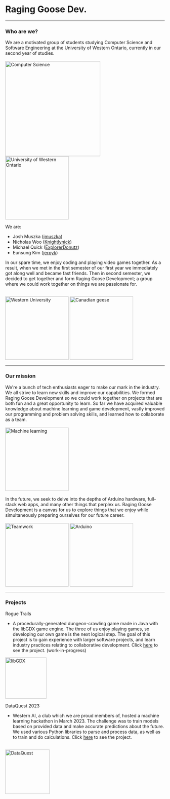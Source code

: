 # Raging Goose Dev.
<hr>

### Who are we?
We are a motivated group of students studying Computer Science and Software Engineering at the University of Western Ontario, currently in our second year of studies.<br><br>
<img src="https://cdn.discordapp.com/attachments/1048807952594763778/1178903871544885268/signal-2023-11-27-22-39-04-326.jpg?ex=6577d6c9&is=656561c9&hm=b1beddcdc5b12d814369890ec031c588c4902d0e5cd4d6eb8f0cd8b8f194e9ff&" height="300px" alt="Computer Science"/><br>
<img src="https://www.uwo.ca/web_standards/img/logo/western-crest-facebook-og1.jpg" height="200px" alt="University of Western Ontario"/>
<!--<img src="https://images.ctfassets.net/2htm8llflwdx/1LEJIT9KGRC4nwTJ5vuS6H/a912e31c468fd32986f2818816135cc4/OnlineLearning_SouthAsia_Learning_Indoor_GettyImages-1071652068.jpg" height="200px" alt="Computer Science"/>-->

We are:

- Josh Muszka (<a href="https://github.com/jmuszka">jmuszka</a>)
- Nicholas Woo (<a href="https://github.com/Knightlynick">Knightlynick</a>)
- Michael Quick (<a href="https://github.com/ExplorerDonutz">ExplorerDonutz</a>)
- Eunsung Kim (<a href="https://github.com/jerpyk">jerpyk</a>)

In our spare time, we enjoy coding and playing video games together. As a result, when we met in the first semester of our first year we immediately got along well and became fast friends. Then in second semester, we decided to get together and form Raging Goose Development; a group where we could work together on things we are passionate for.<br><br>

<img src="https://www.ontariouniversitiesinfo.ca/assets/files/images/uc_c_1080x700.jpg" height="200px" alt="Western University"/>
<img src="https://vancouver.ca/images/cov/feature/canada-geese-landing.png" height="200px" alt="Canadian geese"/>

<hr>

### Our mission
We're a bunch of tech enthusiasts eager to make our mark in the industry. We all strive to learn new skills and improve our capabilities. We formed Raging Goose Development so we could work together on projects that are both fun and a great opportunity to learn. So far we have acquired valuable knowledge about machine learning and game development, vastly improved our programming and problem solving skills, and learned how to collaborate as a team.<br><br>
<img src="https://editor.analyticsvidhya.com/uploads/70332https___specials-images.forbesimg.com_dam_imageserve_966248982_960x0.jpg" height="200px" alt="Machine learning"/>
<br><br>
In the future, we seek to delve into the depths of Arduino hardware, full-stack web apps, and many other things that perplex us. Raging Goose Development is a canvas for us to explore things that we enjoy while simultaneously preparing ourselves for our future career.<br><br>
<img src="https://datascience.columbia.edu/wp-content/uploads/2021/03/data-science-teamwork-960x640.jpg" height="200px" alt="Teamwork"/> 
<img src="https://content.instructables.com/FCS/P3S4/J3KFAOAO/FCSP3S4J3KFAOAO.jpg?auto=webp&fit=bounds&frame=1&height=1024&width=1024auto=webp&frame=1&height=150" height="200px" alt="Arduino"/>
<hr>

### Projects
Rogue Trails
- A procedurally-generated dungeon-crawling game made in Java with the libGDX game engine. The three of us enjoy playing games, so developing our own game is the next logical step. The goal of this project is to gain experience with larger software projects, and learn industry practices relating to collaborative development. Click <a href="https://github.com/raginggoosedev/RogueTrails">here</a> to see the project. (work-in-progress)
<img src="https://libgdx.com/assets/brand/stacked.png" height="130px" alt="libGDX"/>

DataQuest 2023
- Western AI, a club which we are proud members of, hosted a machine learning hackathon in March 2023. The challenge was to train models based on provided data and make accurate predictions about the future. We used various Python libraries to parse and process data, as well as to train and do calculations. Click <a href="https://github.com/raginggoosedev/DataQuest">here</a> to see the project.
<br>
<img src="https://d112y698adiu2z.cloudfront.net/photos/production/challenge_photos/002/412/094/datas/original.jpg" height="140px" alt="DataQuest"/>
